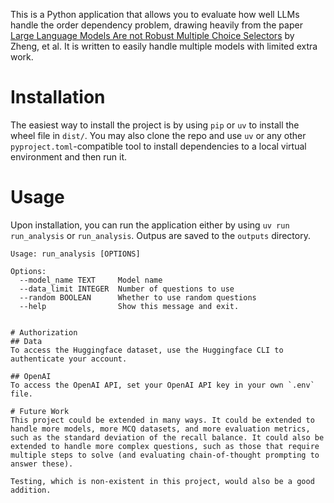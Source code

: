 This is a Python application that allows you to evaluate how well LLMs handle the order dependency problem, drawing heavily from the paper [Large Language Models Are not Robust Multiple Choice Selectors](https://openreview.net/pdf?id=shr9PXz7T0) by Zheng, et al. It is written to easily handle multiple models with limited extra work.

# Installation
The easiest way to install the project is by using `pip` or `uv` to install the wheel file in `dist/`. You may also clone the repo and use `uv` or any other
`pyproject.toml`-compatible tool to install dependencies to a local virtual environment and then run it.

# Usage
Upon installation, you can run the application either by using `uv run run_analysis` or `run_analysis`. Outpus are saved to the `outputs` directory.

```
Usage: run_analysis [OPTIONS]

Options:
  --model_name TEXT     Model name
  --data_limit INTEGER  Number of questions to use
  --random BOOLEAN      Whether to use random questions
  --help                Show this message and exit.


# Authorization
## Data
To access the Huggingface dataset, use the Huggingface CLI to authenticate your account.

## OpenAI
To access the OpenAI API, set your OpenAI API key in your own `.env` file.

# Future Work
This project could be extended in many ways. It could be extended to handle more models, more MCQ datasets, and more evaluation metrics, such as the standard deviation of the recall balance. It could also be extended to handle more complex questions, such as those that require multiple steps to solve (and evaluating chain-of-thought prompting to answer these).

Testing, which is non-existent in this project, would also be a good addition.